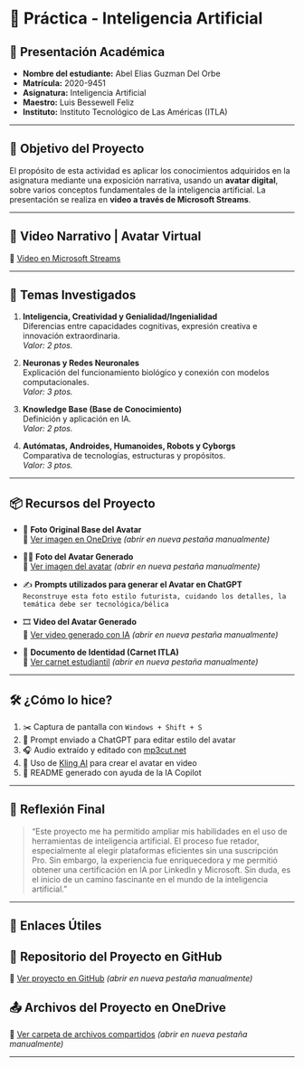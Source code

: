 # 🤖 Práctica - Inteligencia Artificial

## 📘 Presentación Académica

- **Nombre del estudiante:** Abel Elias Guzman Del Orbe  
- **Matrícula:** 2020-9451  
- **Asignatura:** Inteligencia Artificial  
- **Maestro:** Luis Bessewell Feliz  
- **Instituto:** Instituto Tecnológico de Las Américas (ITLA)

---

## 🎯 Objetivo del Proyecto

El propósito de esta actividad es aplicar los conocimientos adquiridos en la asignatura mediante una exposición narrativa, usando un **avatar digital**, sobre varios conceptos fundamentales de la inteligencia artificial. La presentación se realiza en **video a través de Microsoft Streams**.

---

## 🎥 Video Narrativo | Avatar Virtual

🔗 [Video en Microsoft Streams]([https://itlaedudo-my.sharepoint.com/my?id=%2Fpersonal%2F20209451%5Fitla%5Fedu%5Fdo%2FDocuments%2FSegundo%20Parcial%20%2D%20Inteligencia%20Artificial%2FVideo&ga=1](https://itlaedudo-my.sharepoint.com/my?id=%2Fpersonal%2F20209451%5Fitla%5Fedu%5Fdo%2FDocuments%2FSegundo%20Parcial%20%2D%20Inteligencia%20Artificial%2FVideo&ga=1))

---

## 🧠 Temas Investigados

1. **Inteligencia, Creatividad y Genialidad/Ingenialidad**  
   Diferencias entre capacidades cognitivas, expresión creativa e innovación extraordinaria.  
   _Valor: 2 ptos._

2. **Neuronas y Redes Neuronales**  
   Explicación del funcionamiento biológico y conexión con modelos computacionales.  
   _Valor: 3 ptos._

3. **Knowledge Base (Base de Conocimiento)**  
   Definición y aplicación en IA.  
   _Valor: 2 ptos._

4. **Autómatas, Androides, Humanoides, Robots y Cyborgs**  
   Comparativa de tecnologías, estructuras y propósitos.  
   _Valor: 3 ptos._

---
## 📦 Recursos del Proyecto

- 📸 **Foto Original Base del Avatar**  
  🔗 [Ver imagen en OneDrive](https://itlaedudo-my.sharepoint.com/:i:/g/personal/20209451_itla_edu_do/EcIVy1ULq5NIojudxrs8SKsBfJVd--_VKZ1yRm5yC6CQtg?e=Js3qbi) _(abrir en nueva pestaña manualmente)_

- 🧑‍🚀 **Foto del Avatar Generado**  
  🔗 [Ver imagen del avatar](https://itlaedudo-my.sharepoint.com/:i:/g/personal/20209451_itla_edu_do/Eel_CE8Q4KFAr0ks9vZXP8ABkz26d6zPlbTS9LLzdgXoNg?e=YZYYfj) _(abrir en nueva pestaña manualmente)_

- ✍️ **Prompts utilizados para generar el Avatar en ChatGPT**  
  `Reconstruye esta foto estilo futurista, cuidando los detalles, la temática debe ser tecnológica/bélica`

- 🎞️ **Video del Avatar Generado**  
  🔗 [Ver video generado con IA](https://itlaedudo-my.sharepoint.com/:v:/g/personal/20209451_itla_edu_do/EXlhQXZ6DD9KqZjTEK58hNkBghBn4VlaxEHfZ_lItajtLQ?e=bpiXRQ) _(abrir en nueva pestaña manualmente)_

- 🪪 **Documento de Identidad (Carnet ITLA)**  
  🔗 [Ver carnet estudiantil](https://itlaedudo-my.sharepoint.com/:b:/g/personal/20209451_itla_edu_do/EemRmiGienZGgGxBCLZdsMYBzIsOzOqXqaE-9q4GijX47A?e=YenraQ) _(abrir en nueva pestaña manualmente)_

---

## 🛠️ ¿Cómo lo hice?

1. ✂️ Captura de pantalla con `Windows + Shift + S`  
2. 🧠 Prompt enviado a ChatGPT para editar estilo del avatar  
3. 🎧 Audio extraído y editado con [mp3cut.net](https://mp3cut.net)  
4. 🤖 Uso de [Kling AI](https://app.klingai.com) para crear el avatar en video  
5. 📄 README generado con ayuda de la IA Copilot

---

## 🧩 Reflexión Final

> “Este proyecto me ha permitido ampliar mis habilidades en el uso de herramientas de inteligencia artificial. El proceso fue retador, especialmente al elegir plataformas eficientes sin una suscripción Pro. Sin embargo, la experiencia fue enriquecedora y me permitió obtener una certificación en IA por LinkedIn y Microsoft. Sin duda, es el inicio de un camino fascinante en el mundo de la inteligencia artificial.”

---

## 🧭 Enlaces Útiles

## 📁 Repositorio del Proyecto en GitHub  
🔗 [Ver proyecto en GitHub](https://github.com/AbelGuzman1/Practica-Inteligencia-Artificial/blob/main/Inteligencia%20Artificial.txt) _(abrir en nueva pestaña manualmente)_
## 📤 Archivos del Proyecto en OneDrive  
🔗 [Ver carpeta de archivos compartidos](https://itlaedudo-my.sharepoint.com/my?id=%2Fpersonal%2F20209451%5Fitla%5Fedu%5Fdo%2FDocuments%2FPr%C3%A1ctica%20Avatar%20%2D%20Inteligencia%20Artificial) _(abrir en nueva pestaña manualmente)_

---

